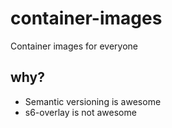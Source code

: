 # container-images

Container images for everyone

## why?

- Semantic versioning is awesome
- s6-overlay is not awesome
